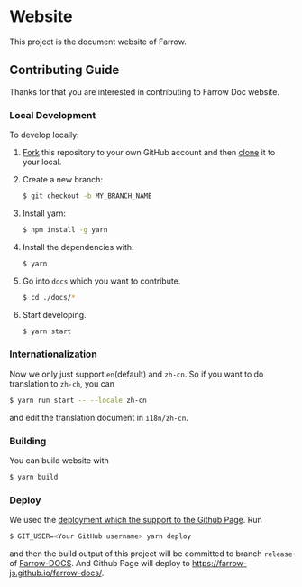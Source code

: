 # Website

This project is the document website of Farrow.

## Contributing Guide

Thanks for that you are interested in contributing to Farrow Doc website.

### Local Development

To develop locally:

1. [Fork](https://help.github.com/articles/fork-a-repo/) this repository to your
   own GitHub account and then
   [clone](https://help.github.com/articles/cloning-a-repository/) it to your
   local.
2. Create a new branch:

   ```zsh
   $ git checkout -b MY_BRANCH_NAME
   ```

3. Install yarn:

   ```zsh
   $ npm install -g yarn
   ```

4. Install the dependencies with:

   ```zsh
   $ yarn
   ```

5. Go into `docs` which you want to contribute.

   ```zsh
   $ cd ./docs/*
   ```

6. Start developing.

   ```zsh
   $ yarn start
   ```

### Internationalization

Now we only just support `en`(default) and `zh-cn`. So if you want to do translation to `zh-ch`, you can

```zsh
$ yarn run start -- --locale zh-cn
```

and edit the translation document in `i18n/zh-cn`.

### Building

You can build website with

```zsh
$ yarn build
```

### Deploy

We used the [deployment which the support to the Github Page](https://docusaurus.io/docs/deployment#deploying-to-github-pages). Run

```sh
$ GIT_USER=<Your GitHub username> yarn deploy
```

and then the build output of this project will be committed to branch `release` of [Farrow-DOCS](https://github.com/farrow-js/farrow-docs). And Github Page will deploy to <https://farrow-js.github.io/farrow-docs/>.
